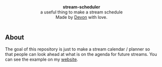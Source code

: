 <div id="header">
    <p align="center">
      <b>stream-scheduler</b><br>
	  <span font-size="16px">a useful thing to make a stream schedule</span><br>
      <span font-size="12px">Made by <a href="http://tek256.com">Devon</a> with love.</span><br><br>
    </p>
</div>
<div id="about">
	<h2>About</h2>
	<p>The goal of this repository is just to make a stream calendar / planner so that people can look ahead at what is on the agenda for future streams. You can see the example on my <a href="https://tek256.com/schedule">website</a>.
	</p>
</div>

